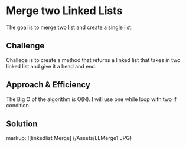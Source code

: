# Merge two Linked Lists
The goal is to merge two list and create a single list. 

## Challenge
Challege is to create a method that returns a linked list that takes in two linked list and give it a head and end. 

## Approach & Efficiency
The Big O of the algorithm is O(N). I will use one while loop with two if condition. 


## Solution
markup: ![linkedlist Merge] (/Assets/LLMerge1.JPG)